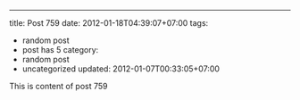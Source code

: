 ---
title: Post 759
date: 2012-01-18T04:39:07+07:00
tags:
  - random post
  - post has 5
category:
  - random post
  - uncategorized
updated: 2012-01-07T00:33:05+07:00

This is content of post 759